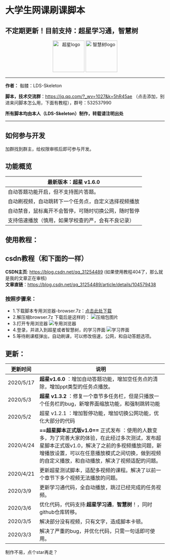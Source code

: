 # 大学生网课刷课脚本

## 不定期更新！目前支持：超星学习通，智慧树

<div align='center'>
  <img src='http://9.pic.pc6.com/thumb/n331m3a312v813yab22/16f5e42922d0263c_82_82.png' width='100px' alt='超星logo'/>
  <img src='http://pic.5577.com/up/2017-11/201711231055414637.png' width='100px' alt='智慧树logo'/>
</div>

****
__作者：__ 骷髅：LDS-Skeleton    

__脚本，技术交流群__：https://jq.qq.com/?_wv=1027&k=5hR45ae （点击添加，别进来问脚本怎么用，下面有教程），群号：532537990   

**所有脚本均由本人（LDS-Skeleton）制作，转载请注明出处** 

****
## 如何参与开发
加群找到群主，给权限审核后即可参与开发。

## 功能概览
| 最新版本：超星 v1.6.0
| -----
| 自动答题功能开启，但不支持图片答题。
|自动刷视频，自动跳转下一个任务点，自定义选择视频播放
|自动禁音，鼠标离开不会暂停，可随时切换公网，随时暂停
|支持倍速播放（慎用，如果学校查的严，会有不良记录）


## 使用教程：
## csdn教程（和下面的一样）    
__CSDN主页__: https://blog.csdn.net/qq_31254489  (如果使用教程404了，那么就是我的文章正在审核)    
__文章直链__：https://blog.csdn.net/qq_31254489/article/details/104579438

### 按照步骤来：

- 1.下载脚本专用浏览器-browser.7z：[点击此处下载](https://share.weiyun.com/c5OIR80X)
- 2.解压缩browser.7z
下载后是这样的：
![压缩包图片](https://github.com/KL-Skeleton/OnlineCourseScript/blob/master/src/ysb.png)
- 3.打开专用浏览器
![专用浏览器](https://github.com/KL-Skeleton/OnlineCourseScript/blob/master/src/index.png)
- 4.登录，并进入到超星或者智慧树，的学习界面
![学习界面](https://github.com/KL-Skeleton/OnlineCourseScript/blob/master/src/studypage.png)
- 5.等待刷课框弹出，自动刷课，可以修改倍速，公网，和自动答题选项。

## 更新：

更新时间     | 说明
-------- | -----
2020/5/17| __超星v1.6.0__ ：增加自动答题功能，增加空任务点的清除，增加ppt类型的任务点播放。
2020/5/3| **超星 v1.3.2** ：修复一个章节多任务栏，但是只播放一个任务栏的bug，新增界面缩放功能，和强制跳转功能
2020/5/2| 超星 v1.2.1 ：增加暂停功能，增加切换公网功能，优化大部分的代码
2020/4/24| **==超星脚本正式版v1.0==** 正式发布 ：使用的人数变多，为了完善大家的体验，在此经过多次测试，发布超星脚本正式版v1.0，解决了之前的多视频播放问题，新增播放设置，可以在任意播放模式之间切换，做到视频的自定义播放，和自动播放，解决了视频适配的问题。
2020/4/21| 更新超星测试脚本，适配多视频的课程。解决了以前一个章节下多个视频无法播放的问题。
2020/3/9| 更新学习通代码，全自动播放，跳过已经完成的任务视频。
2020/3/6  |优化代码，代码支持:**超星学习通**，**智慧树**！，同时github仓库转移。
2020/3/5 |解决部分没有视频，只有文字，造成脚本卡顿。
2020/3/3  | 解决了严重的bug，并优化代码，只需一句话即可使用。



制作不易，点个star再走？


